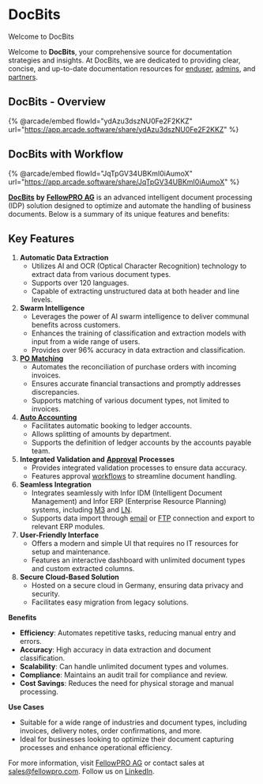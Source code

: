 # DocBits

Welcome to DocBits

Welcome to **DocBits**, your comprehensive source for documentation strategies and insights. At DocBits, we are dedicated to providing clear, concise, and up-to-date documentation resources for [enduser](readme-1/), [admins](admin-section/), and [partners](partner-section.md).

## DocBits - Overview

{% @arcade/embed flowId="ydAzu3dszNU0Fe2F2KKZ" url="https://app.arcade.software/share/ydAzu3dszNU0Fe2F2KKZ" %}

## DocBits with Workflow

{% @arcade/embed flowId="JqTpGV34UBKmI0iAumoX" url="https://app.arcade.software/share/JqTpGV34UBKmI0iAumoX" %}

[**DocBits**](https://www.docbits.com) **by** [**FellowPRO AG**](https://www.fellowpro.com) is an advanced intelligent document processing (IDP) solution designed to optimize and automate the handling of business documents. Below is a summary of its unique features and benefits:

## **Key Features**

1. **Automatic Data Extraction**
   * Utilizes AI and OCR (Optical Character Recognition) technology to extract data from various document types.
   * Supports over 120 languages.
   * Capable of extracting unstructured data at both header and line levels.
2. **Swarm Intelligence**
   * Leverages the power of AI swarm intelligence to deliver communal benefits across customers.
   * Enhances the training of classification and extraction models with input from a wide range of users.
   * Provides over 96% accuracy in data extraction and classification.
3. [**PO Matching**](readme-1/purchase-order-matching/)
   * Automates the reconciliation of purchase orders with incoming invoices.
   * Ensures accurate financial transactions and promptly addresses discrepancies.
   * Supports matching of various document types, not limited to invoices.
4. [**Auto Accounting**](readme-1/accounting-for-cost-invoice-and-indirect-sales.md)
   * Facilitates automatic booking to ledger accounts.
   * Allows splitting of amounts by department.
   * Supports the definition of ledger accounts by the accounts payable team.
5. **Integrated Validation and** [**Approval**](admin-section/settings/document-processing/module/approval-before-export.md) **Processes**
   * Provides integrated validation processes to ensure data accuracy.
   * Features approval [workflows](admin-section/workflow/) to streamline document handling.
6. **Seamless Integration**
   * Integrates seamlessly with Infor IDM (Intelligent Document Management) and Infor ERP (Enterprise Resource Planning) systems, including [M3](admin-section/setup/importing-customer-master-data/m3/) and [LN](admin-section/setup/importing-customer-master-data/ln/).
   * Supports data import through [email](readme-1/how-to-import-documents/email/) or [FTP](readme-1/how-to-import-documents/ftp.md) connection and export to relevant ERP modules.
7. **User-Friendly Interface**
   * Offers a modern and simple UI that requires no IT resources for setup and maintenance.
   * Features an interactive dashboard with unlimited document types and custom extracted columns.
8. **Secure Cloud-Based Solution**
   * Hosted on a secure cloud in Germany, ensuring data privacy and security.
   * Facilitates easy migration from legacy solutions.

**Benefits**

* **Efficiency**: Automates repetitive tasks, reducing manual entry and errors.
* **Accuracy**: High accuracy in data extraction and document classification.
* **Scalability**: Can handle unlimited document types and volumes.
* **Compliance**: Maintains an audit trail for compliance and review.
* **Cost Savings**: Reduces the need for physical storage and manual processing.

**Use Cases**

* Suitable for a wide range of industries and document types, including invoices, delivery notes, order confirmations, and more.
* Ideal for businesses looking to optimize their document capturing processes and enhance operational efficiency.

For more information, visit [FellowPRO AG](https://fellowpro.com/) or contact sales at sales@fellowpro.com. Follow us on [LinkedIn](https://www.linkedin.com/company/fellowpro).
